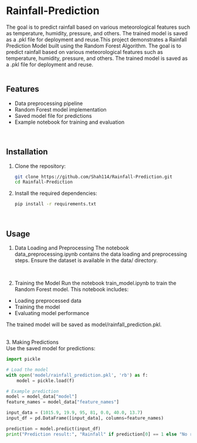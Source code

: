 # Rainfall-Prediction
The goal is to predict rainfall based on various meteorological features such as temperature, humidity, pressure, and others. The trained model is saved as a .pkl file for deployment and reuse.This project demonstrates a Rainfall Prediction Model built using the Random Forest Algorithm. The goal is to predict rainfall based on various meteorological features such as temperature, humidity, pressure, and others. The trained model is saved as a .pkl file for deployment and reuse. <br/>
<br/>

## Features
* Data preprocessing pipeline
* Random Forest model implementation
* Saved model file for predictions
* Example notebook for training and evaluation <br/>
<br/>

## Installation
1. Clone the repository:
   
   ```bash
   git clone https://github.com/Shah114/Rainfall-Prediction.git
   cd Rainfall-Prediction
   ```

2. Install the required dependencies:
   
   ```bash
   pip install -r requirements.txt
   ```

<br/>

## Usage
1. Data Loading and Preprocessing
The notebook data_preprocessing.ipynb contains the data loading and preprocessing steps. Ensure the dataset is available in the data/ directory.
<br/>

2. Training the Model
Run the notebook train_model.ipynb to train the Random Forest model. This notebook includes:

* Loading preprocessed data
* Training the model
* Evaluating model performance
  
The trained model will be saved as model/rainfall_prediction.pkl.

<br/>
3. Making Predictions <br/>
   Use the saved model for predictions:

```python
import pickle

# Load the model
with open('model/rainfall_prediction.pkl', 'rb') as f:
    model = pickle.load(f)

# Example prediction
model = model_data["model"]
feature_names = model_data["feature_names"]

input_data = (1015.9, 19.9, 95, 81, 0.0, 40.0, 13.7)
input_df = pd.DataFrame([input_data], columns=feature_names)

prediction = model.predict(input_df)
print("Prediction result:", "Rainfall" if prediction[0] == 1 else "No rainfall")
```
